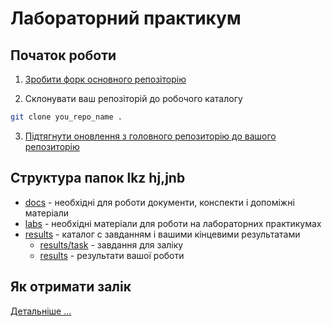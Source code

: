 # Лабораторний практикум

## Початок роботи

1. [Зробити форк основного репозіторію](https://docs.github.com/en/pull-requests/collaborating-with-pull-requests/working-with-forks)

2. Склонувати ваш репозіторій до робочого каталогу

```bash 
git clone you_repo_name .
```

3. [Підтягнути оновлення з головного репозиторію до вашого репозиторію](https://docs.github.com/en/pull-requests/collaborating-with-pull-requests/working-with-forks/syncing-a-fork)

## Cтруктура папок lkz hj,jnb

- [docs](docs/) - необхідні для роботи документи, конспекти і допоміжні матеріали
- [labs](labs) - необхідні матеріали для роботи на лабораторних практикумах
- [results](results/) - каталог с завданням і вашими кінцевими результатами
  - [results/task](results/task) - завдання для заліку
  - [results](results/RESULTS.md) - результати вашої роботи

## Як отримати залік

[Детальніше ...](results/task/task.md)
